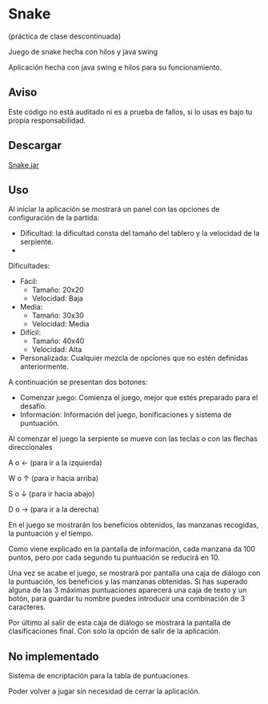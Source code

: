 # Snake

(práctica de clase descontinuada)

Juego de snake hecha con hilos y java swing

Aplicación hecha con java swing e hilos para su funcionamiento.

## Aviso
Este código no está auditado ni es a prueba de fallos, si lo usas es bajo tu propia responsabilidad.

## Descargar
[Snake.jar](https://github.com/AlejandroGonzalezNavarro/Snake/releases/download/Test/Snake.jar)

## Uso
Al iniciar la aplicación se mostrará un panel con las opciones de configuración de la partida:

- Dificultad: la dificultad consta del tamaño del tablero y la velocidad de la serpiente.
- 
Dificultades:
- Fácil:
  - Tamaño: 20x20
  -  Velocidad: Baja
- Media:
  - Tamaño: 30x30
  - Velocidad: Media
- Difícil:
  - Tamaño: 40x40
  - Velocidad: Alta
- Personalizada: Cualquier mezcla de opciones que no estén definidas anteriormente.

A continuación se presentan dos botones:

- Comenzar juego: Comienza el juego, mejor que estés preparado para el desafío.
- Información: Información del juego, bonificaciones y sistema de puntuación.

Al comenzar el juego la serpiente se mueve con las teclas o con las flechas direccionales

A o ← (para ir a la izquierda)

W o ↑ (para ir hacia arriba)

S o ↓ (para ir hacia abajo)

D o → (para ir a la derecha)

En el juego se mostrarán los beneficios obtenidos, las manzanas recogidas, la puntuación y el tiempo.

Como viene explicado en la pantalla de información, cada manzana da 100 puntos, pero por cada segundo tu puntuación se reducirá en 10.

Una vez se acabe el juego, se mostrará por pantalla una caja de diálogo con la puntuación, los beneficios y las manzanas obtenidas. Si has superado alguna de las 3 máximas puntuaciones aparecerá una caja de texto y un botón, para guardar tu nombre puedes introducir una combinación de 3 caracteres.

Por último al salir de esta caja de diálogo se mostrará la pantalla de clasificaciones final.
Con solo la opción de salir de la aplicación.

## No implementado

Sistema de encriptación para la tabla de puntuaciones.

Poder volver a jugar sin necesidad de cerrar la aplicación.
